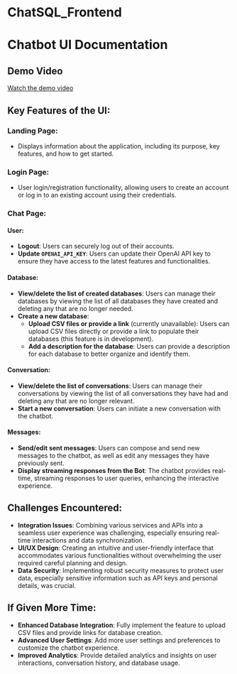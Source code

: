 # ChatSQL_Frontend

# Chatbot UI Documentation

## Demo Video
[Watch the demo video](https://example.com/path/to/your/video)

## Key Features of the UI:

### Landing Page:
- Displays information about the application, including its purpose, key features, and how to get started.

### Login Page:
- User login/registration functionality, allowing users to create an account or log in to an existing account using their credentials.

### Chat Page:

#### User:
- **Logout**: Users can securely log out of their accounts.
- **Update `OPENAI_API_KEY`**: Users can update their OpenAI API key to ensure they have access to the latest features and functionalities.

#### Database:
- **View/delete the list of created databases**: Users can manage their databases by viewing the list of all databases they have created and deleting any that are no longer needed.
- **Create a new database**:
  - **Upload CSV files or provide a link** (currently unavailable): Users can upload CSV files directly or provide a link to populate their databases (this feature is in development).
  - **Add a description for the database**: Users can provide a description for each database to better organize and identify them.

#### Conversation:
- **View/delete the list of conversations**: Users can manage their conversations by viewing the list of all conversations they have had and deleting any that are no longer relevant.
- **Start a new conversation**: Users can initiate a new conversation with the chatbot.

#### Messages:
- **Send/edit sent messages**: Users can compose and send new messages to the chatbot, as well as edit any messages they have previously sent.
- **Display streaming responses from the Bot**: The chatbot provides real-time, streaming responses to user queries, enhancing the interactive experience.

## Challenges Encountered:
- **Integration Issues**: Combining various services and APIs into a seamless user experience was challenging, especially ensuring real-time interactions and data synchronization.
- **UI/UX Design**: Creating an intuitive and user-friendly interface that accommodates various functionalities without overwhelming the user required careful planning and design.
- **Data Security**: Implementing robust security measures to protect user data, especially sensitive information such as API keys and personal details, was crucial.

## If Given More Time:
- **Enhanced Database Integration**: Fully implement the feature to upload CSV files and provide links for database creation.
- **Advanced User Settings**: Add more user settings and preferences to customize the chatbot experience.
- **Improved Analytics**: Provide detailed analytics and insights on user interactions, conversation history, and database usage.


    

